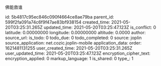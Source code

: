 佛能救谁

id: 5b4817c95ec846c090f4664ce8ae79ba
parent_id: 599f2fa091a74c6f9f47ae83bf938154
created_time: 2021-05-20T03:25:31.265Z
updated_time: 2021-05-20T03:25:47.123Z
is_conflict: 0
latitude: 0.00000000
longitude: 0.00000000
altitude: 0.0000
author: 
source_url: 
is_todo: 0
todo_due: 0
todo_completed: 0
source: joplin
source_application: net.cozic.joplin-mobile
application_data: 
order: 1621481131255
user_created_time: 2021-05-20T03:25:31.265Z
user_updated_time: 2021-05-20T03:25:47.123Z
encryption_cipher_text: 
encryption_applied: 0
markup_language: 1
is_shared: 0
type_: 1
